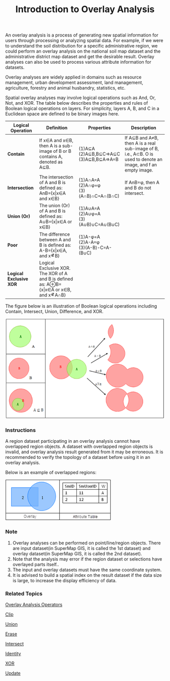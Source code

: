 ﻿---
id: AboutOverlay
title: Introduction to Overlay Analysis  
---  
An overlay analysis is a process of generating new spatial information for
users through processing or analyzing spatial data. For example, if we were to
understand the soil distribution for a specific administrative region, we
could perform an overlay analysis on the national soil map dataset and the
administrative district map dataset and get the desirable result. Overlay
analyses can also be used to process various attribute information for
datasets.

Overlay analyses are widely applied in domains such as resource management,
urban development assessment, land management, agriculture, forestry and
animal husbandry, statistics, etc.

Spatial overlay analyses may involve logical operations such as And, Or, Not,
and XOR. The table below describes the properties and rules of Boolean logical
operations on layers. For simplicity, layers A, B, and C in a Euclidean space
are defined to be binary images here.

Logical Operation | Definition | Properties | Description  
---|---|---|---  
**Contain** |  If x∈A and x∈B, then A is a sub-image of B or B contains A, denoted as A⊆B.  | (1)A⊆A <br/> (2)A⊆B,B⊆C⇒A⊆C <br/> (3)A⊆B,B⊆A⇒A=B | If A⊆B and A≠B, then A is a real sub-image of B, i.e., A⊂B. O is used to denote an image, and f an empty image.  
**Intersection** |  The intersection of A and B is defined as: AnB={x\|x∈A and x∈B} | (1)A∩A=A   <br/>(2)A∩φ=φ <br/> (3)(A∩B)∩C=A∩(B∩C) | If AnB=φ, then A and B do not intersect.  
**Union (Or)** |  The union (Or) of A and B is defined as: A∪B={x\|x∈A or x∈B} | (1)A∪A=A  <br/> (2)A∪φ=A  <br/> (3)(A∪B)∪C=A∪(B∪C) 
**Poor** |  The difference between A and B is defined as: A-B={x\|x∈A, and x![](img/Overlay_16.png)B}  | (1)A-φ=A  <br/> (2)A-A=φ  <br/> (3)(A-B)-C=A-(B∪C) 
**Logical Exclusive XOR** |  Logical Exclusive XOR. The XOR of A and B is defined as: A⊕B={x\|x∈A or x∈B, and x![](img/Overlay_16.png)A∩B} |  |  
  
The figure below is an illustration of Boolean logical operations including Contain, Intersect, Union, Difference, and XOR.

![](img/Overlay_17.png)

### Instructions

A region dataset participating in an overlay analysis cannot have overlapped region objects. A dataset with overlapped region objects is invalid, and overlay analysis result generated from it may be erroneous. It is recommended to verify the topology of a dataset before using it in an overlay analysis.

Below is an example of overlapped regions:

![](img/Overlay_15.png)

###  Note

  1. Overlay analyses can be performed on point/line/region objects. There are input dataset(in SuperMap GIS, it is called the 1st dataset) and overlay dataset(in SuperMap GIS, it is called the 2nd dataset). 
  2. Note that the analysis may error if the region dataset or selections have overlayed parts itself.. 
  3. The input and overlay datasets must have the same coordinate system. 
  4. It is advised to build a spatial index on the result dataset if the data size is large, to increase the display efficiency of data. 

### Related Topics

[Overlay Analysis Operators](Overlayoperation)

[Clip](Clipbutton)

[Union](Unionbutton)

[Erase](Erasebutton)

[Intersect](Intersectbutton)

[Identity](Identitybutton)

[XOR](XORbutton)

[Update](Updatebutton)
